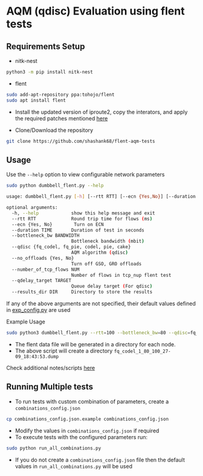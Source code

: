 #  AQM (qdisc) Evaluation using flent tests

## Requirements Setup
* nitk-nest

```bash
python3 -m pip install nitk-nest
```

* flent

```bash
sudo add-apt-repository ppa:tohojo/flent
sudo apt install flent
```

* Install the updated version of iproute2, copy the interators, and apply the required patches mentioned [here](./misc_patch_scripts/README.md)

* Clone/Download the repository

```bash
git clone https://github.com/shashank68/flent-aqm-tests
```


## Usage

Use the `--help` option to view configurable network parameters

```bash
sudo python dumbbell_flent.py --help

usage: dumbbell_flent.py [-h] [--rtt RTT] [--ecn {Yes,No}] [--duration TIME] [--bottleneck_bw BANDWIDTH] [--qdisc {fq_codel,fq_pie,codel,pie,cake}] [--no_offloads {Yes,No}] [--number_of_tcp_flows NUM] [--qdelay_target TARGET]

optional arguments:
  -h, --help            show this help message and exit
  --rtt RTT             Round trip time for flows (ms)
  --ecn {Yes, No}        Turn on ECN
  --duration TIME       Duration of test in seconds
  --bottleneck_bw BANDWIDTH
                        Bottleneck bandwidth (mbit)
  --qdisc {fq_codel, fq_pie, codel, pie, cake}
                        AQM algorithm (qdisc)
  --no_offloads {Yes, No}
                        Turn off GSO, GRO offloads
  --number_of_tcp_flows NUM
                        Number of flows in tcp_nup flent test
  --qdelay_target TARGET
                        Queue delay target (For qdisc)
  --results_dir DIR     Directory to store the results
```
If any of the above arguments are not specified, their default values defined in [exp_config.py](./exp_config.py) are used

Example Usage 
```bash
sudo python3 dumbbell_flent.py --rtt=100 --bottleneck_bw=80 --qdisc=fq_codel --ecn=No --no_offloads=Yes --results_dir=foo/bar
```
* The flent data file will be generated in a directory for each node.
* The above script will create a directory `fq_codel_1_80_100_27-09_18:43:53.dump`


Check additional notes/scripts [here](./misc_patch_scripts/)


## Running Multiple tests

* To run tests with custom combination of parameters, create a `combinations_config.json`
```bash
cp combinations_config.json.example combinations_config.json
```
* Modify the values in `combinations_config.json` if required
* To execute tests with the configured parameters run:
```bash
sudo python run_all_combinations.py
```
* If you do not create a `combinations_config.json` file then the default values in `run_all_combinations.py` will be used

